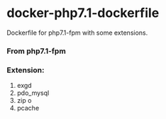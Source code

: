 # docker-php7.1-dockerfile
Dockerfile for php7.1-fpm with some extensions.

### From php7.1-fpm

### Extension: 

1. exgd 
2. pdo_mysql 
3. zip o
3. pcache
